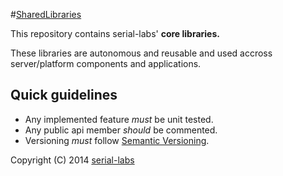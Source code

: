 #[SharedLibraries](https://github.com/serial-labs/SharedLibraries)

This repository contains serial-labs' **core libraries.**

These libraries are autonomous and reusable and used accross server/platform components and applications.

## Quick guidelines
* Any implemented feature *must* be unit tested.
* Any public api member *should* be commented.
* Versioning *must* follow [Semantic Versioning](http://semver.org/).



Copyright (C) 2014 [serial-labs](http://www.serial-labs.com)